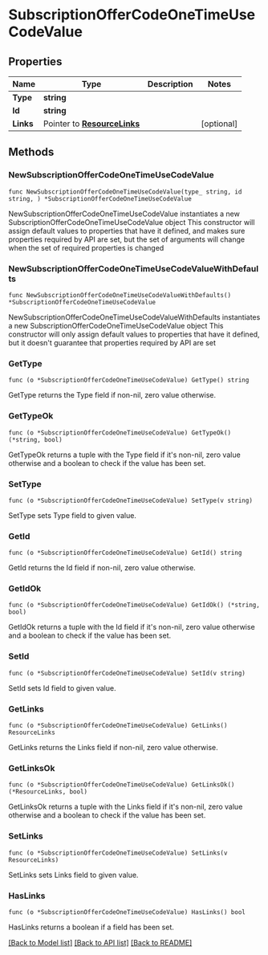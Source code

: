 # SubscriptionOfferCodeOneTimeUseCodeValue

## Properties

Name | Type | Description | Notes
------------ | ------------- | ------------- | -------------
**Type** | **string** |  | 
**Id** | **string** |  | 
**Links** | Pointer to [**ResourceLinks**](ResourceLinks.md) |  | [optional] 

## Methods

### NewSubscriptionOfferCodeOneTimeUseCodeValue

`func NewSubscriptionOfferCodeOneTimeUseCodeValue(type_ string, id string, ) *SubscriptionOfferCodeOneTimeUseCodeValue`

NewSubscriptionOfferCodeOneTimeUseCodeValue instantiates a new SubscriptionOfferCodeOneTimeUseCodeValue object
This constructor will assign default values to properties that have it defined,
and makes sure properties required by API are set, but the set of arguments
will change when the set of required properties is changed

### NewSubscriptionOfferCodeOneTimeUseCodeValueWithDefaults

`func NewSubscriptionOfferCodeOneTimeUseCodeValueWithDefaults() *SubscriptionOfferCodeOneTimeUseCodeValue`

NewSubscriptionOfferCodeOneTimeUseCodeValueWithDefaults instantiates a new SubscriptionOfferCodeOneTimeUseCodeValue object
This constructor will only assign default values to properties that have it defined,
but it doesn't guarantee that properties required by API are set

### GetType

`func (o *SubscriptionOfferCodeOneTimeUseCodeValue) GetType() string`

GetType returns the Type field if non-nil, zero value otherwise.

### GetTypeOk

`func (o *SubscriptionOfferCodeOneTimeUseCodeValue) GetTypeOk() (*string, bool)`

GetTypeOk returns a tuple with the Type field if it's non-nil, zero value otherwise
and a boolean to check if the value has been set.

### SetType

`func (o *SubscriptionOfferCodeOneTimeUseCodeValue) SetType(v string)`

SetType sets Type field to given value.


### GetId

`func (o *SubscriptionOfferCodeOneTimeUseCodeValue) GetId() string`

GetId returns the Id field if non-nil, zero value otherwise.

### GetIdOk

`func (o *SubscriptionOfferCodeOneTimeUseCodeValue) GetIdOk() (*string, bool)`

GetIdOk returns a tuple with the Id field if it's non-nil, zero value otherwise
and a boolean to check if the value has been set.

### SetId

`func (o *SubscriptionOfferCodeOneTimeUseCodeValue) SetId(v string)`

SetId sets Id field to given value.


### GetLinks

`func (o *SubscriptionOfferCodeOneTimeUseCodeValue) GetLinks() ResourceLinks`

GetLinks returns the Links field if non-nil, zero value otherwise.

### GetLinksOk

`func (o *SubscriptionOfferCodeOneTimeUseCodeValue) GetLinksOk() (*ResourceLinks, bool)`

GetLinksOk returns a tuple with the Links field if it's non-nil, zero value otherwise
and a boolean to check if the value has been set.

### SetLinks

`func (o *SubscriptionOfferCodeOneTimeUseCodeValue) SetLinks(v ResourceLinks)`

SetLinks sets Links field to given value.

### HasLinks

`func (o *SubscriptionOfferCodeOneTimeUseCodeValue) HasLinks() bool`

HasLinks returns a boolean if a field has been set.


[[Back to Model list]](../README.md#documentation-for-models) [[Back to API list]](../README.md#documentation-for-api-endpoints) [[Back to README]](../README.md)


